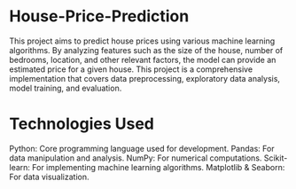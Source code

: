 # House-Price-Prediction
This project aims to predict house prices using various machine learning algorithms. By analyzing features such as the size of the house, number of bedrooms, location, and other relevant factors, the model can provide an estimated price for a given house. This project is a comprehensive implementation that covers data preprocessing, exploratory data analysis, model training, and evaluation.

# Technologies Used
Python: Core programming language used for development.
Pandas: For data manipulation and analysis.
NumPy: For numerical computations.
Scikit-learn: For implementing machine learning algorithms.
Matplotlib & Seaborn: For data visualization.
